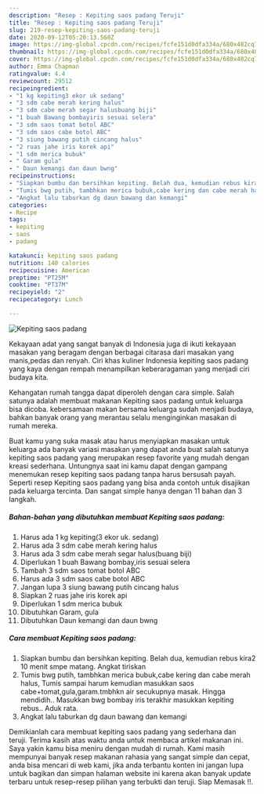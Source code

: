 ```yaml
---
description: "Resep : Kepiting saos padang Teruji"
title: "Resep : Kepiting saos padang Teruji"
slug: 219-resep-kepiting-saos-padang-teruji
date: 2020-09-12T05:20:13.560Z
image: https://img-global.cpcdn.com/recipes/fcfe151d0dfa334a/680x482cq70/kepiting-saos-padang-foto-resep-utama.jpg
thumbnail: https://img-global.cpcdn.com/recipes/fcfe151d0dfa334a/680x482cq70/kepiting-saos-padang-foto-resep-utama.jpg
cover: https://img-global.cpcdn.com/recipes/fcfe151d0dfa334a/680x482cq70/kepiting-saos-padang-foto-resep-utama.jpg
author: Emma Chapman
ratingvalue: 4.4
reviewcount: 29512
recipeingredient:
- "1 kg kepiting3 ekor uk sedang"
- "3 sdm cabe merah kering halus"
- "3 sdm cabe merah segar halusbuang biji"
- "1 buah Bawang bombayiris sesuai selera"
- "3 sdm saos tomat botol ABC"
- "3 sdm saos cabe botol ABC"
- "3 siung bawang putih cincang halus"
- "2 ruas jahe iris korek api"
- "1 sdm merica bubuk"
- " Garam gula"
- " Daun kemangi dan daun bwng"
recipeinstructions:
- "Siapkan bumbu dan bersihkan kepiting. Belah dua, kemudian rebus kira2 10 menit smpe matang. Angkat tiriskan"
- "Tumis bwg putih, tambhkan merica bubuk,cabe kering dan cabe merah halus, Tumis sampai harum kemudian masukkan saos cabe+tomat,gula,garam.tmbhkn air secukupnya masak. Hingga mendidih.. Masukkan bwg bombay iris terakhir masukkan kepiting rebus.. Aduk rata."
- "Angkat lalu taburkan dg daun bawang dan kemangi"
categories:
- Recipe
tags:
- kepiting
- saos
- padang

katakunci: kepiting saos padang 
nutrition: 140 calories
recipecuisine: American
preptime: "PT25M"
cooktime: "PT37M"
recipeyield: "2"
recipecategory: Lunch

---
```



![Kepiting saos padang](https://img-global.cpcdn.com/recipes/fcfe151d0dfa334a/680x482cq70/kepiting-saos-padang-foto-resep-utama.jpg)

Kekayaan adat yang sangat banyak di Indonesia juga di ikuti kekayaan masakan yang beragam dengan berbagai citarasa dari masakan yang manis,pedas dan renyah. Ciri khas kuliner Indonesia kepiting saos padang yang kaya dengan rempah menampilkan keberaragaman yang menjadi ciri budaya kita.


Kehangatan rumah tangga dapat diperoleh dengan cara simple. Salah satunya adalah membuat makanan Kepiting saos padang untuk keluarga bisa dicoba. kebersamaan makan bersama keluarga sudah menjadi budaya, bahkan banyak orang yang merantau selalu menginginkan masakan di rumah mereka.



Buat kamu yang suka masak atau harus menyiapkan masakan untuk keluarga ada banyak variasi masakan yang dapat anda buat salah satunya kepiting saos padang yang merupakan resep favorite yang mudah dengan kreasi sederhana. Untungnya saat ini kamu dapat dengan gampang menemukan resep kepiting saos padang tanpa harus bersusah payah.
Seperti resep Kepiting saos padang yang bisa anda contoh untuk disajikan pada keluarga tercinta. Dan sangat simple hanya dengan 11 bahan dan 3 langkah.


<!--inarticleads1-->

##### Bahan-bahan yang dibutuhkan membuat Kepiting saos padang:

1. Harus ada 1 kg kepiting(3 ekor uk. sedang)
1. Harus ada 3 sdm cabe merah kering halus
1. Harus ada 3 sdm cabe merah segar halus(buang biji)
1. Diperlukan 1 buah Bawang bombay,iris sesuai selera
1. Tambah 3 sdm saos tomat botol ABC
1. Harus ada 3 sdm saos cabe botol ABC
1. Jangan lupa 3 siung bawang putih cincang halus
1. Siapkan 2 ruas jahe iris korek api
1. Diperlukan 1 sdm merica bubuk
1. Dibutuhkan  Garam, gula
1. Dibutuhkan  Daun kemangi dan daun bwng




<!--inarticleads2-->

##### Cara membuat  Kepiting saos padang:

1. Siapkan bumbu dan bersihkan kepiting. Belah dua, kemudian rebus kira2 10 menit smpe matang. Angkat tiriskan
1. Tumis bwg putih, tambhkan merica bubuk,cabe kering dan cabe merah halus, Tumis sampai harum kemudian masukkan saos cabe+tomat,gula,garam.tmbhkn air secukupnya masak. Hingga mendidih.. Masukkan bwg bombay iris terakhir masukkan kepiting rebus.. Aduk rata.
1. Angkat lalu taburkan dg daun bawang dan kemangi




Demikianlah cara membuat kepiting saos padang yang sederhana dan teruji. Terima kasih atas waktu anda untuk membaca artikel makanan ini. Saya yakin kamu bisa meniru dengan mudah di rumah. Kami masih mempunyai banyak resep makanan rahasia yang sangat simple dan cepat, anda bisa mencari di web kami, jika anda terbantu konten ini jangan lupa untuk bagikan dan simpan halaman website ini karena akan banyak update terbaru untuk resep-resep pilihan yang terbukti dan teruji. Siap Memasak !!. 
